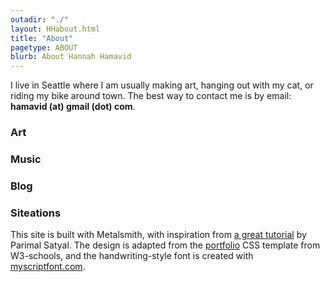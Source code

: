 ```yaml
---
outadir: "./"
layout: HHabout.html
title: "About"
pagetype: ABOUT
blurb: About Hannah Hamavid
---
```


I live in Seattle where I am usually making art, hanging out with my cat, or riding my bike around town.
The best way to contact me is by email: <span class="text-teal">**hamavid (at) gmail (dot) com**</span>.

### Art

### Music

### Blog

### Siteations
This site is built with Metalsmith, with inspiration from [a great tutorial](https://neustadt.fr/essays/crafting-a-simple-blog-with-metalsmith/) by Parimal Satyal. The design is adapted from the [portfolio](http://www.w3schools.com/w3css/tryw3css_templates_portfolio.htm) CSS template from W3-schools, and the handwriting-style font is created with [myscriptfont.com](http://myscriptfont.com).